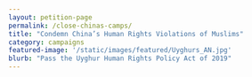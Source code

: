 ```yaml
---
layout: petition-page
permalink: /close-chinas-camps/
title: "Condemn China’s Human Rights Violations of Muslims"
category: campaigns
featured-image: '/static/images/featured/Uyghurs_AN.jpg'
blurb: "Pass the Uyghur Human Rights Policy Act of 2019"
---
```


<link href='https://actionnetwork.org/css/style-embed-whitelabel-v3.css' rel='stylesheet' type='text/css' /><script src='https://actionnetwork.org/widgets/v3/letter/condemn-chinas-human-rights-violations-of-muslims?format=js&source=widget&style=full'></script><div id='can-letter-area-condemn-chinas-human-rights-violations-of-muslims' style='width: 100%'><!-- this div is the target for our HTML insertion --></div>
